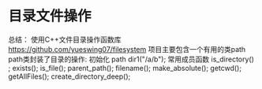 # 目录文件操作
总结：
使用C++文件目录操作函数库
https://github.com/yueswing07/filesystem
项目主要包含一个有用的类path
path类封装了目录的操作:
初始化 path dir1("/a/b");
常用成员函数
is_directory() ;
exists();
is_file();
parent_path();
filename();
make_absolute();
getcwd();
getAllFiles();
create_directory_deep();
